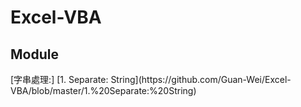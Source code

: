# Excel-VBA


<h2> Module </h2>
[字串處理:]
    [1. Separate: String](https://github.com/Guan-Wei/Excel-VBA/blob/master/1.%20Separate:%20String)

